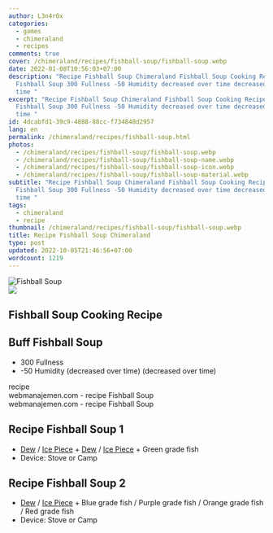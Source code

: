 ```yaml
---
author: L3n4r0x
categories:
  - games
  - chimeraland
  - recipes
comments: true
cover: /chimeraland/recipes/fishball-soup/fishball-soup.webp
date: 2022-01-08T10:56:03+07:00
description: "Recipe Fishball Soup Chimeraland Fishball Soup Cooking Recipe Buff
  Fishball Soup 300 Fullness -50 Humidity decreased over time decreased over
  time "
excerpt: "Recipe Fishball Soup Chimeraland Fishball Soup Cooking Recipe Buff
  Fishball Soup 300 Fullness -50 Humidity decreased over time decreased over
  time "
id: 4dcabfd1-39c9-4888-88cc-f734848d2957
lang: en
permalink: /chimeraland/recipes/fishball-soup.html
photos:
  - /chimeraland/recipes/fishball-soup/fishball-soup.webp
  - /chimeraland/recipes/fishball-soup/fishball-soup-name.webp
  - /chimeraland/recipes/fishball-soup/fishball-soup-icon.webp
  - /chimeraland/recipes/fishball-soup/fishball-soup-material.webp
subtitle: "Recipe Fishball Soup Chimeraland Fishball Soup Cooking Recipe Buff
  Fishball Soup 300 Fullness -50 Humidity decreased over time decreased over
  time "
tags:
  - chimeraland
  - recipe
thumbnail: /chimeraland/recipes/fishball-soup/fishball-soup.webp
title: Recipe Fishball Soup Chimeraland
type: post
updated: 2022-10-05T21:46:56+07:00
wordcount: 1219
---
```


<link
  rel="stylesheet"
  href="https://rawcdn.githack.com/dimaslanjaka/Web-Manajemen/870a349/css/bootstrap-5-3-0-alpha3-wrapper.css"
/>
<section id="bootstrap-wrapper">
  <div data-bs-theme="dark">
    <div class="card mb-2">
      <div class="card-body">
        <div class="row g-0">
          <div class="col-sm-4 position-relative mb-2">
            <img
              src="https://www.webmanajemen.com/chimeraland/recipes/fishball-soup/fishball-soup-material.webp"
              class="card-img fit-cover w-100 h-100"
              alt="Fishball Soup"
              data-fancybox="true"
            />
          </div>
          <div class="col-sm-8 mb-2">
            <div class="card-body">
              <div class="d-flex flex-row align-items-center mb-3">
                <img
                  class="d-inline-block me-2"
                  src="https://www.webmanajemen.com/chimeraland/recipes/fishball-soup/fishball-soup-icon.webp"
                  width="auto"
                  height="auto"
                  style="vertical-align: middle"
                />
                <h2 class="fs-5">Fishball Soup Cooking Recipe</h2>
              </div>
              <h2 class="card-title fs-5">Buff Fishball Soup</h2>
              <div class="card-text">
                <ul>
                  <li>300 Fullness</li>
                  <li>
                    -50 Humidity (decreased over time) (decreased over time)
                  </li>
                </ul>
              </div>
              <span class="badge rounded-pill">recipe</span>
            </div>
            <div class="card-footer text-end text-muted mt-auto">
              webmanajemen.com - recipe Fishball Soup
            </div>
          </div>
        </div>
      </div>
      <div class="card-footer text-end text-muted">
        webmanajemen.com - recipe Fishball Soup
      </div>
    </div>
    <div class="row mb-2">
      <div class="col-12 col-lg-6 recipe-item mb-2">
        <div class="card">
          <div class="card-body">
            <h2 class="card-title fs-5">Recipe Fishball Soup 1</h2>
            <div class="card-text">
              <ul>
                <li>
                  <a
                    class="text-decoration-none text-primary"
                    href="/chimeraland/materials/dew.html"
                    >Dew</a
                  ><span> / </span
                  ><a
                    class="text-decoration-none text-primary"
                    href="/chimeraland/materials/ice-piece.html"
                    >Ice Piece</a
                  ><span> + </span
                  ><a
                    class="text-decoration-none text-primary"
                    href="/chimeraland/materials/dew.html"
                    >Dew</a
                  ><span> / </span
                  ><a
                    class="text-decoration-none text-primary"
                    href="/chimeraland/materials/ice-piece.html"
                    >Ice Piece</a
                  ><span> + </span>Green grade fish
                </li>
                <li>Device: Stove or Camp</li>
              </ul>
            </div>
          </div>
        </div>
      </div>
      <div class="col-12 col-lg-6 recipe-item mb-2">
        <div class="card">
          <div class="card-body">
            <h2 class="card-title fs-5">Recipe Fishball Soup 2</h2>
            <div class="card-text">
              <ul>
                <li>
                  <a
                    class="text-decoration-none text-primary"
                    href="/chimeraland/materials/dew.html"
                    >Dew</a
                  ><span> / </span
                  ><a
                    class="text-decoration-none text-primary"
                    href="/chimeraland/materials/ice-piece.html"
                    >Ice Piece</a
                  ><span> + </span>Blue grade fish<span> / </span>Purple grade
                  fish<span> / </span>Orange grade fish<span> / </span>Red grade
                  fish
                </li>
                <li>Device: Stove or Camp</li>
              </ul>
            </div>
          </div>
        </div>
      </div>
    </div>
  </div>
</section>